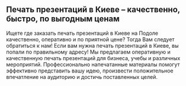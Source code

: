 ## Печать презентаций в Киеве – качественно, быстро, по выгодным ценам

Ищете где заказать печать презентаций в Киеве на Подоле качественно, оперативно и по приятной цене? Тогда Вам следует обратиться к нам! Если вам нужна печать презентаций в Киеве, вы попали по правильному адресу! Мы предлагаем оперативную и качественную печать презентаций для бизнеса, учебы и различных мероприятий. Профессионально напечатанные материалы помогут эффективно представить вашу идею, произвести положительное впечатление на аудиторию и достичь поставленных целей.